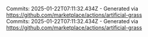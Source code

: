 Commits: 2025-01-22T07:11:32.434Z - Generated via https://github.com/marketplace/actions/artificial-grass
<br>
Commits: 2025-01-22T07:11:32.434Z - Generated via https://github.com/marketplace/actions/artificial-grass
<br>
